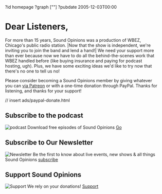 ?id homepage
?graph [""]
?pubdate 2005-12-03T00:00
# Dear Listeners,
For more than 15 years, Sound Opinions was a production of WBEZ, Chicago's public radio station. |Now that the show is independent, we're inviting you to join the band and lend a hand!| We need your support more than ever because now we have to do all the behind-the-scenes work that WBEZ handled before (like buying insurance and paying for podcast hosting, ugh). Plus, we have some exciting ideas we'd like to try now that there's no one to tell us no!

Please consider becoming a Sound Opinions member by giving whatever you can [via Patreon](https://www.patreon.com/soundopinions?fan_landing=true) or with a one-time donation through PayPal. Thanks for listening, and thanks for your support!



// insert ads/paypal-donate.html

## Subscribe to the podcast
![podcast](https://static.soundopinions.org/images/podcastlanding.jpg)
Download free episodes of Sound Opinions
[Go](/listen)

## Subscribe to Our Newsletter
![Newsletter](https://static.soundopinions.org/images/2014/letter.jpg)
Be the first to know about live events, new shows & all things Sound Opinions
[subscribe](http://www.soundopinions.org/subscribe)

## Support Sound Opinions
![Support](https://static.soundopinions.org/images/2013/Support.jpg)
We rely on your donations!
[Support](http://soundopinions.org/support)
